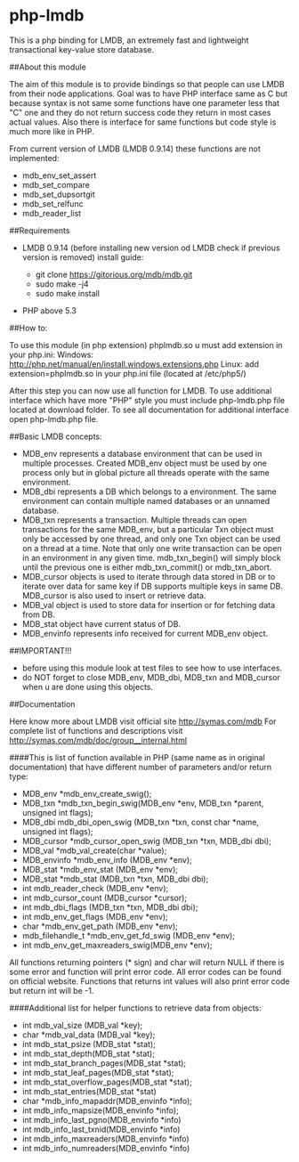 # php-lmdb
This is a php binding for LMDB, an extremely fast and lightweight transactional key-value store database.

##About this module

The aim of this module is to provide bindings so that people can use LMDB from their node applications. Goal was to have PHP interface same as C but because syntax is not same some functions have one parameter less that "C" one and they do not return success code they return in most cases actual values. Also there is interface for same functions but code style is much more like in PHP.

From current version of LMDB (LMDB 0.9.14) these functions are not implemented:
- mdb_env_set_assert
- mdb_set_compare
- mdb_set_dupsortgit 
- mdb_set_relfunc
- mdb_reader_list

##Requirements
- LMDB 0.9.14 (before installing new version od LMDB check if previous version is removed)
install guide:
    - git clone https://gitorious.org/mdb/mdb.git
    - sudo make -j4
    - sudo make install

- PHP above 5.3

##How to:

To use this module (in php extension) phplmdb.so u must add extension in your php.ini:
Windows: http://php.net/manual/en/install.windows.extensions.php
Linux: add extension=phplmdb.so in your php.ini file (located at /etc/php5/)

After this step you can now use all function for LMDB. To use additional interface which have more "PHP" style you must include php-lmdb.php file located at download folder.
To see all documentation for additional interface open php-lmdb.php file.


##Basic LMDB concepts:
- MDB_env represents a database environment that can be used in multiple processes. Created MDB_env object must be used by one process only but in global picture all threads operate with the same environment.
- MDB_dbi represents a DB which belongs to a environment. The same environment can contain multiple named databases or an unnamed database.
- MDB_txn represents a transaction. Multiple threads can open transactions for the same MDB_env, but a particular Txn object must only be accessed by one thread, and only one Txn object can be used on a thread at a time. Note that only one write transaction can be open in an environment in any given time. mdb_txn_begin() will simply block until the previous one is either mdb_txn_commit() or mdb_txn_abort.
- MDB_cursor objects is used to iterate through data stored in DB or to iterate over data for same key if DB supports multiple keys in same DB. MDB_cursor is also used to insert or retrieve data.
- MDB_val object is used to store data for insertion or for fetching data from DB.
- MDB_stat object have current status of DB.
- MDB_envinfo represents info received for current MDB_env object.


##IMPORTANT!!!
- before using this module look at test files to see how to use interfaces.
- do NOT forget to close MDB_env, MDB_dbi, MDB_txn and MDB_cursor when u are done using this objects.


##Documentation

Here know more about LMDB visit official site http://symas.com/mdb
For complete list of functions and descriptions visit http://symas.com/mdb/doc/group__internal.html

####This is list of function available in PHP (same name as in original documentation) that have different number of parameters and/or return type:
- MDB_env *mdb_env_create_swig();
- MDB_txn *mdb_txn_begin_swig(MDB_env *env, MDB_txn *parent, unsigned int flags);
- MDB_dbi mdb_dbi_open_swig (MDB_txn *txn, const char *name, unsigned int flags);
- MDB_cursor *mdb_cursor_open_swig (MDB_txn *txn, MDB_dbi dbi);
- MDB_val *mdb_val_create(char *value);
- MDB_envinfo *mdb_env_info (MDB_env *env);
- MDB_stat *mdb_env_stat (MDB_env *env);
- MDB_stat *mdb_stat (MDB_txn *txn, MDB_dbi dbi);
- int mdb_reader_check (MDB_env *env);
- int mdb_cursor_count (MDB_cursor *cursor);
- int mdb_dbi_flags (MDB_txn *txn, MDB_dbi dbi);
- int mdb_env_get_flags (MDB_env *env);
- char *mdb_env_get_path (MDB_env *env);
- mdb_filehandle_t *mdb_env_get_fd_swig (MDB_env *env);
- int mdb_env_get_maxreaders_swig(MDB_env *env);

All functions returning pointers (* sign) and char will return NULL if there is some error and function will print error code. All error codes can be found on official website.
Functions that returns int values will also print error code but return int will be -1.


####Additional list for helper functions to retrieve data from objects:
- int mdb_val_size (MDB_val *key);
- char *mdb_val_data (MDB_val *key);
- int mdb_stat_psize (MDB_stat *stat);
- int mdb_stat_depth(MDB_stat *stat);
- int mdb_stat_branch_pages(MDB_stat *stat);
- int mdb_stat_leaf_pages(MDB_stat *stat);
- int mdb_stat_overflow_pages(MDB_stat *stat);
- int mdb_stat_entries(MDB_stat *stat)
- char *mdb_info_mapaddr(MDB_envinfo *info);
- int mdb_info_mapsize(MDB_envinfo *info);
- int mdb_info_last_pgno(MDB_envinfo *info)
- int mdb_info_last_txnid(MDB_envinfo *info)
- int mdb_info_maxreaders(MDB_envinfo *info)
- int mdb_info_numreaders(MDB_envinfo *info)


